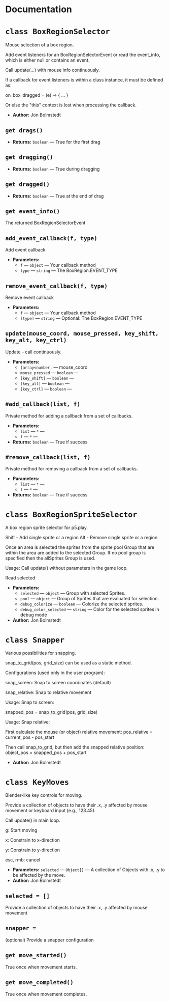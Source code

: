 # Documentation

# `class BoxRegionSelector`

Mouse selection of a box region.

Add event listeners for an BoxRegionSelectorEvent or read the event_info, which is either null or contains an event.

Call update(...) with mouse info continuously.

If a callback for event listeners is within a class instance, it must be defined as:

on_box_dragged = (e) => { ... }

Or else the "this" context is lost when processing the callback.

 * **Author:** Jon Bolmstedt

## `get drags()`

 * **Returns:** `boolean` — True for the first drag

## `get dragging()`

 * **Returns:** `boolean` — True during dragging

## `get dragged()`

 * **Returns:** `boolean` — True at the end of drag

## `get event_info()`

The returned BoxRegionSelectorEvent

## `add_event_callback(f, type)`

Add event callback

 * **Parameters:**
   * `f` — `object` — Your callback method
   * `type` — `string` — The BoxRegion.EVENT_TYPE

## `remove_event_callback(f, type)`

Remove event callback

 * **Parameters:**
   * `f` — `object` — Your callback method
   * `[type]` — `string` — Optional: The BoxRegion.EVENT_TYPE

## `update(mouse_coord, mouse_pressed, key_shift, key_alt, key_ctrl)`

Update - call continuously.

 * **Parameters:**
   * `{array<number,` — mouse_coord
   * `mouse_pressed` — `boolean` — 
   * `[key_shift]` — `boolean` — 
   * `[key_alt]` — `boolean` — 
   * `[key_ctrl]` — `boolean` — 

## `#add_callback(list, f)`

Private method for adding a callback from a set of callbacks.

 * **Parameters:**
   * `list` — `*` — 
   * `f` — `*` — 
 * **Returns:** `boolean` — True if success

## `#remove_callback(list, f)`

Private method for removing a callback from a set of callbacks.

 * **Parameters:**
   * `list` — `*` — 
   * `f` — `*` — 
 * **Returns:** `boolean` — True if success

# `class BoxRegionSpriteSelector`

A box region sprite selector for p5.play.

Shift - Add single sprite or a region Alt - Remove single sprite or a region

Once an area is selected the sprites from the sprite pool Group that are within the area are added to the selected Group. If no pool group is specified then the allSprites Group is used.

Usage: Call update() without parameters in the game loop.

Read selected

 * **Parameters:**
   * `selected` — `object` — Group with selected Sprites.
   * `pool` — `object` — Group of Sprites that are evaluated for selection.
   * `debug_colorize` — `boolean` — Colorize the selected sprites.
   * `debug_color_selected` — `string` — Color for the selected sprites in debug mode
 * **Author:** Jon Bolmstedt


# `class Snapper`

Various possibilities for snapping.

snap_to_grid(pos, grid_size) can be used as a static method.

Configurations (used only in the user program):

snap_screen: Snap to screen coordinates (default)

snap_relative: Snap to relative movement

Usage: Snap to screen:

snapped_pos = snap_to_grid(pos, grid_size)

Usage: Snap relative:

First calculate the mouse (or object) relative movement: pos_relative = current_pos - pos_start

Then call snap_to_grid, but then add the snapped relative position: object_pos = snapped_pos + pos_start

 * **Author:** Jon Bolmstedt


# `class KeyMoves`

Blender-like key controls for moving.

Provide a collection of objects to have their .x, .y affected by mouse movement or keyboard input (e.g., 123.45).

Call update() in main loop.

g: Start moving

x: Constrain to x-direction

y: Constrain to y-direction

esc, rmb: cancel

 * **Parameters:** `selected` — `Object[]` — A collection of Objects with .x, .y to be affected by the move.
 * **Author:** Jon Bolmstedt

## `selected = []`

Provide a collection of objects to have their .x, .y affected by mouse movement


## `snapper =`

(optional) Provide a snapper configuration


## `get move_started()`

True once when movement starts.

## `get move_completed()`

True once when movement completes.

